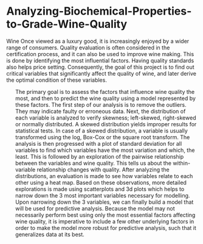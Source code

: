 # Analyzing-Biochemical-Properties-to-Grade-Wine-Quality

Wine  Once viewed as a luxury good, it is increasingly enjoyed by a wider range of consumers. Quality evaluation is often considered in the certification process, and it can also be used to improve wine making. This is done by identifying the most influential factors. Having quality standards also helps price setting. Consequently, the goal of this project is to find out critical variables that significantly affect the quality of wine, and later derive the optimal condition of these variables.

<ol> The primary goal is to assess the factors that influence wine quality the most, and then to predict the wine quality using a model represented by these factors.
The first step of our analysis is to remove the outliers. They may indicate faulty or erroneous data.
Next, the distribution of each variable is analyzed to verify skewness; left-skewed, right-skewed or normally distributed.  A skewed distribution yields improper results for statistical tests. In case of a skewed distribution, a variable is usually transformed using the log, Box-Cox or the square root transform. 
The analysis is then progressed with a plot of standard deviation for all variables to find which variables have the most variation and which, the least.
This is followed by an exploration of the pairwise relationship between the variables and wine quality. This tells us about the within-variable relationship changes with quality.
After analyzing the distributions, an evaluation is made to see how variables relate to each other using a heat map. Based on these observations, more detailed explorations is made using scatterplots and 3d plots which helps to narrow down the 3 most important variables necessary for modelling.
Upon narrowing down the 3 variables, we can finally build a model that will be used for predictive analysis. Because the model may not necessarily perform best using only the most essential factors affecting wine quality, it is imperative to include a few other underlying factors in order to make the model more robust for predictive analysis, such that it generalizes data at its best.
</ol>
